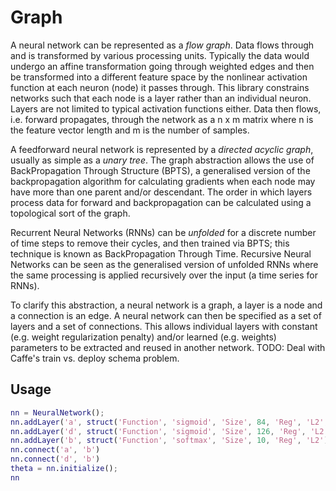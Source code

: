 # Graph

A neural network can be represented as a *flow graph*. Data flows through and is transformed by various processing units.
Typically the data would undergo an affine transformation going through weighted edges and then be transformed into a different feature space by the nonlinear activation function at each neuron (node) it passes through.
This library constrains networks such that each node is a layer rather than an individual neuron. Layers are not limited to typical activation functions either.
Data then flows, i.e. forward propagates, through the network as a n x m matrix where n is the feature vector length and m is the number of samples.

A feedforward neural network is represented by a *directed acyclic graph*, usually as simple as a *unary tree*.
The graph abstraction allows the use of BackPropagation Through Structure (BPTS), a generalised version of the backpropagation algorithm for calculating gradients when each node may have more than one parent and/or descendant.
The order in which layers process data for forward and backpropagation can be calculated using a topological sort of the graph.

Recurrent Neural Networks (RNNs) can be *unfolded* for a discrete number of time steps to remove their cycles, and then trained via BPTS; this technique is known as BackPropagation Through Time.
Recursive Neural Networks can be seen as the generalised version of unfolded RNNs where the same processing is applied recursively over the input (a time series for RNNs).

To clarify this abstraction, a neural network is a graph, a layer is a node and a connection is an edge.
A neural network can then be specified as a set of layers and a set of connections.
This allows individual layers with constant (e.g. weight regularization penalty) and/or learned (e.g. weights) parameters to be extracted and reused in another network.
TODO: Deal with Caffe's train vs. deploy schema problem.

## Usage
```Matlab
nn = NeuralNetwork();
nn.addLayer('a', struct('Function', 'sigmoid', 'Size', 84, 'Reg', 'L2', 'Rho', 0.1))
nn.addLayer('d', struct('Function', 'sigmoid', 'Size', 126, 'Reg', 'L2'))
nn.addLayer('b', struct('Function', 'softmax', 'Size', 10, 'Reg', 'L2'))
nn.connect('a', 'b')
nn.connect('d', 'b')
theta = nn.initialize();
nn
```
